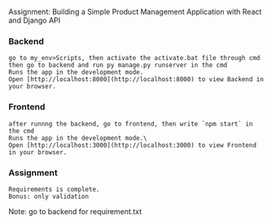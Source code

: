 Assignment: Building a Simple Product Management Application with React and Django API

### Backend
    go to my_env>Scripts, then activate the activate.bat file through cmd
    then go to backend and run py manage.py runserver in the cmd
    Runs the app in the development mode.
    Open [http://localhost:8000](http://localhost:8000) to view Backend in your browser.

### Frontend
    after runnng the backend, go to frontend, then write `npm start` in the cmd
    Runs the app in the development mode.\
    Open [http://localhost:3000](http://localhost:3000) to view Frontend in your browser.

### Assignment
    Requirements is complete.
    Bonus: only validation

Note: go to backend for requirement.txt